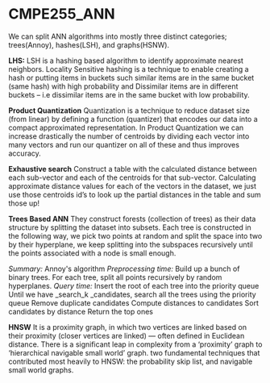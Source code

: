 # CMPE255_ANN

We can split ANN algorithms into mostly three distinct categories; trees(Annoy), hashes(LSH), and graphs(HSNW).

**LHS:**
LSH is a hashing based algorithm to identify approximate nearest neighbors.
Locality Sensitive hashing is a technique to enable creating a hash or putting items in buckets such similar items are in the same bucket (same hash) with high probability and Dissimilar items are in different buckets – i.e dissimilar items are in the same bucket with low probability.

**Product Quantization**
Quantization is a technique to reduce dataset size (from linear) by defining a function (quantizer) that encodes our data into a compact approximated representation.
In Product Quantization we can increase drastically the number of centroids by dividing each vector into many vectors and run our quantizer on all of these and thus improves accuracy. 

**Exhaustive search**
Construct a table with the calculated distance between each sub-vector and each of the centroids for that sub-vector. Calculating approximate distance values for each of the vectors in the dataset, we just use those centroids id’s to look up the partial distances in the table and sum those up!

**Trees Based ANN**
They construct forests (collection of trees) as their data structure by splitting the dataset into subsets. Each tree is constructed in the following way, we pick two points at random and split the space into two by their hyperplane, we keep splitting into the subspaces recursively until the points associated with a node is small enough. 

_Summary:_ Annoy's algorithm
_Preprocessing time:_
Build up a bunch of binary trees. For each tree, split all points recursively by random hyperplanes.
_Query time:_
Insert the root of each tree into the priority queue
Until we have _search_k _candidates, search all the trees using the priority queue
Remove duplicate candidates
Compute distances to candidates
Sort candidates by distance
Return the top ones

**HNSW**
It is a proximity graph, in which two vertices are linked based on their proximity (closer vertices are linked) — often defined in Euclidean distance.
There is a significant leap in complexity from a ‘proximity’ graph to ‘hierarchical navigable small world’ graph. two fundamental techniques that contributed most heavily to HNSW: the probability skip list, and navigable small world graphs.

